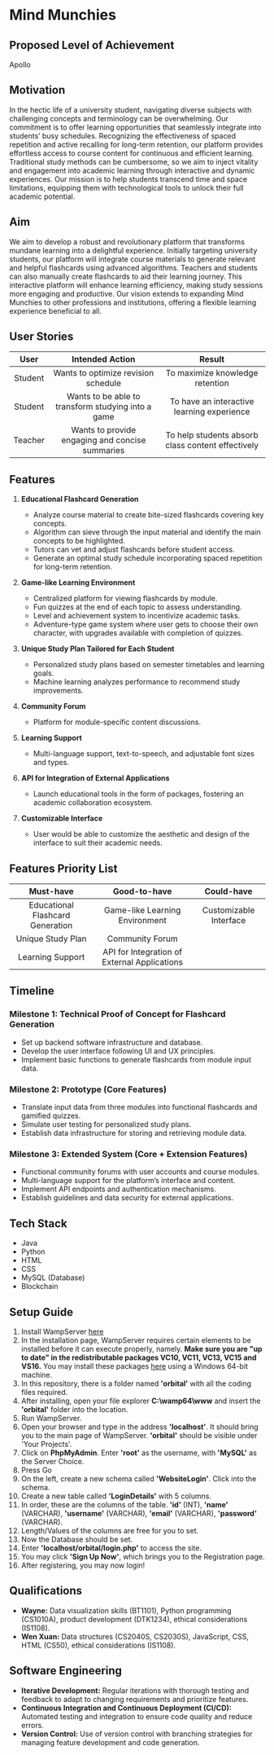 # Mind Munchies

## Proposed Level of Achievement
Apollo

## Motivation
In the hectic life of a university student, navigating diverse subjects with challenging concepts and terminology can be overwhelming. Our commitment is to offer learning opportunities that seamlessly integrate into students’ busy schedules. Recognizing the effectiveness of spaced repetition and active recalling for long-term retention, our platform provides effortless access to course content for continuous and efficient learning. Traditional study methods can be cumbersome, so we aim to inject vitality and engagement into academic learning through interactive and dynamic experiences. Our mission is to help students transcend time and space limitations, equipping them with technological tools to unlock their full academic potential.

## Aim
We aim to develop a robust and revolutionary platform that transforms mundane learning into a delightful experience. Initially targeting university students, our platform will integrate course materials to generate relevant and helpful flashcards using advanced algorithms. Teachers and students can also manually create flashcards to aid their learning journey. This interactive platform will enhance learning efficiency, making study sessions more engaging and productive. Our vision extends to expanding Mind Munchies to other professions and institutions, offering a flexible learning experience beneficial to all.

## User Stories
| User        | Intended Action           | Result |
| :-------------: |:-------------:| :-----:|
| Student      | Wants to optimize revision schedule | To maximize knowledge retention |
| Student      | Wants to be able to transform studying into a game      |  To have an interactive learning experience |
| Teacher | Wants to provide engaging and concise summaries     |  To help students absorb class content effectively |


## Features
1. **Educational Flashcard Generation**
   - Analyze course material to create bite-sized flashcards covering key concepts.
   - Algorithm can sieve through the input material and identify the main concepts to be highlighted.
   - Tutors can vet and adjust flashcards before student access.
   - Generate an optimal study schedule incorporating spaced repetition for long-term retention.

2. **Game-like Learning Environment**
   - Centralized platform for viewing flashcards by module.
   - Fun quizzes at the end of each topic to assess understanding.
   - Level and achievement system to incentivize academic tasks.
   - Adventure-type game system where user gets to choose their own character, with upgrades available with completion of quizzes.

3. **Unique Study Plan Tailored for Each Student**
   - Personalized study plans based on semester timetables and learning goals.
   - Machine learning analyzes performance to recommend study improvements.

4. **Community Forum**
   - Platform for module-specific content discussions.

5. **Learning Support**
   - Multi-language support, text-to-speech, and adjustable font sizes and types.

6. **API for Integration of External Applications**
   - Launch educational tools in the form of packages, fostering an academic collaboration ecosystem.
  
7. **Customizable Interface**
   - User would be able to customize the aesthetic and design of the interface to suit their academic needs.

## Features Priority List
| Must-have        | Good-to-have          | Could-have |
| :-------------: |:-------------:| :-----:|
| Educational Flashcard Generation      | Game-like Learning Environment | Customizable Interface |
| Unique Study Plan      | Community Forum    |   |
| Learning Support | API for Integration of External Applications     |   |

## Timeline

### Milestone 1: Technical Proof of Concept for Flashcard Generation
- Set up backend software infrastructure and database.
- Develop the user interface following UI and UX principles.
- Implement basic functions to generate flashcards from module input data.

### Milestone 2: Prototype (Core Features)
- Translate input data from three modules into functional flashcards and gamified quizzes.
- Simulate user testing for personalized study plans.
- Establish data infrastructure for storing and retrieving module data.

### Milestone 3: Extended System (Core + Extension Features)
- Functional community forums with user accounts and course modules.
- Multi-language support for the platform’s interface and content.
- Implement API endpoints and authentication mechanisms.
- Establish guidelines and data security for external applications.

## Tech Stack
- Java
- Python
- HTML
- CSS
- MySQL (Database)
- Blockchain

## Setup Guide
1. Install WampServer [here](https://sourceforge.net/projects/wampserver/)
2. In the installation page, WampServer requires certain elements to be installed before it can execute properly, namely. **Make sure you are "up to date" in the redistributable packages VC10, VC11, VC13, VC15 and VS16.** You may install these packages [here](https://wampserver.aviatechno.net/files/vcpackages/all_vc_redist_x86_x64.zip) using a Windows 64-bit machine.
3. In this repository, there is a folder named **'orbital'** with all the coding files required.
4. After installing, open your file explorer **C:\wamp64\www** and insert the **'orbital'** folder into the location.
5. Run WampServer.
6. Open your browser and type in the address **'localhost'**. It should bring you to the main page of WampServer. **'orbital'** should be visible under 'Your Projects'.
7. Click on **PhpMyAdmin**. Enter **'root'** as the username, with **'MySQL'** as the Server Choice.
8. Press Go
9. On the left, create a new schema called **'WebsiteLogin'**. Click into the schema.
10. Create a new table called **'LoginDetails'** with 5 columns.
11. In order, these are the columns of the table. **'id'** (INT), **'name'** (VARCHAR), **'username'** (VARCHAR), **'email'** (VARCHAR), **'password'** (VARCHAR).
12. Length/Values of the columns are free for you to set.
13. Now the Database should be set.
14. Enter **'localhost/orbital/login.php'** to access the site.
15. You may click **'Sign Up Now'**, which brings you to the Registration page.
16. After registering, you may now login! 



## Qualifications
- **Wayne:** Data visualization skills (BT1101), Python programming (CS1010A), product development (DTK1234), ethical considerations (IS1108).
- **Wen Xuan:** Data structures (CS2040S, CS2030S), JavaScript, CSS, HTML (CS50), ethical considerations (IS1108).

## Software Engineering
- **Iterative Development:** Regular iterations with thorough testing and feedback to adapt to changing requirements and prioritize features.
- **Continuous Integration and Continuous Deployment (CI/CD):** Automated testing and integration to ensure code quality and reduce errors.
- **Version Control:** Use of version control with branching strategies for managing feature development and code generation.
